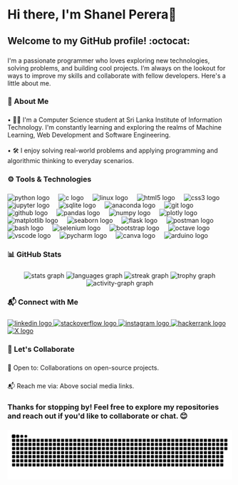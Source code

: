 <h1 align="left">Hi there, I'm Shanel Perera👋</h1>

###

<h2 align="left">Welcome to my GitHub profile!  :octocat:</h2>

###

<p align="left">I'm a passionate programmer  who loves exploring new technologies, solving problems, and building cool projects. I’m always on the lookout for ways to improve my skills and collaborate with fellow developers. Here's a little about me.</p>

###

<h3 align="left">🚀 About Me</h3>

###

<p align="left">• 👨‍💻 I'm a Computer Science student at Sri Lanka Institute of Information Technology. I'm constantly learning and exploring the realms of Machine Learning, Web Development and Software Engineering.<br><br>• 🛠 I enjoy solving real-world problems and applying programming and algorithmic thinking to everyday scenarios.</p>

###

<h3 align="left">⚙️ Tools & Technologies</h3>

###

<div align="left">
  <img src="https://cdn.jsdelivr.net/gh/devicons/devicon/icons/python/python-original.svg" height="40" alt="python logo"  />
  <img width="12" />
  <img src="https://cdn.jsdelivr.net/gh/devicons/devicon/icons/c/c-original.svg" height="40" alt="c logo"  />
  <img width="12" />
  <img src="https://cdn.jsdelivr.net/gh/devicons/devicon/icons/linux/linux-original.svg" height="40" alt="linux logo"  />
  <img width="12" />
  <img src="https://cdn.jsdelivr.net/gh/devicons/devicon/icons/html5/html5-original.svg" height="40" alt="html5 logo"  />
  <img width="12" />
  <img src="https://cdn.jsdelivr.net/gh/devicons/devicon/icons/css3/css3-original.svg" height="40" alt="css3 logo"  />
  <img width="12" />
  <img src="https://cdn.jsdelivr.net/gh/devicons/devicon/icons/jupyter/jupyter-original.svg" height="40" alt="jupyter logo"  />
  <img width="12" />
  <img src="https://cdn.jsdelivr.net/gh/devicons/devicon/icons/sqlite/sqlite-original.svg" height="40" alt="sqlite logo"  />
  <img width="12" />
  <img src="https://cdn.jsdelivr.net/gh/devicons/devicon/icons/anaconda/anaconda-original.svg" height="40" alt="anaconda logo"  />
  <img width="12" />
  <img src="https://cdn.jsdelivr.net/gh/devicons/devicon/icons/git/git-original.svg" height="40" alt="git logo"  />
  <img width="12" />
  <img src="https://skillicons.dev/icons?i=github" height="40" alt="github logo"  />
  <img width="12" />
  <img src="https://cdn.jsdelivr.net/gh/devicons/devicon/icons/pandas/pandas-original.svg" height="40" alt="pandas logo"  />
  <img width="12" />
  <img src="https://cdn.jsdelivr.net/gh/devicons/devicon/icons/numpy/numpy-original.svg" height="40" alt="numpy logo"  />
  <img width="12" />
  <img src="https://upload.wikimedia.org/wikipedia/commons/thumb/9/9f/Plotly-logomark-avatar.jpg/600px-Plotly-logomark-avatar.jpg" height="40" alt="plotly logo"  />
  <img width="12" />
  <img src="https://upload.wikimedia.org/wikipedia/commons/thumb/0/01/Created_with_Matplotlib-logo.svg/2048px-Created_with_Matplotlib-logo.svg.png" height="40" alt="matplotlib logo"  />
  <img width="12" />
  <img src="https://mediaresource.sfo2.digitaloceanspaces.com/wp-content/uploads/2024/04/20191835/seaborn-logo-244EB2DEC5-seeklogo.com.png" height="40" alt="seaborn logo"  />
  <img width="12" />
  <img src="https://skillicons.dev/icons?i=flask" height="40" alt="flask logo"  />
  <img width="12" />
  <img src="https://media2.dev.to/dynamic/image/width=320,height=320,fit=cover,gravity=auto,format=auto/https%3A%2F%2Fdev-to-uploads.s3.amazonaws.com%2Fuploads%2Forganization%2Fprofile_image%2F5035%2F6b8f298c-c09b-48a5-9f70-a811376e63af.png" height="40" alt="postman logo"  />
  <img width="12" />
  <img src="https://skillicons.dev/icons?i=bash" height="40" alt="bash logo"  />
  <img width="12" />
  <img src="https://skillicons.dev/icons?i=selenium" height="40" alt="selenium logo"  />
  <img width="12" />
  <img src="https://cdn.jsdelivr.net/gh/devicons/devicon/icons/bootstrap/bootstrap-original.svg" height="40" alt="bootstrap logo"  />
  <img width="12" />
  <img src="https://skillicons.dev/icons?i=octave" height="40" alt="octave logo"  />
  <img width="12" />
  <img src="https://cdn.jsdelivr.net/gh/devicons/devicon/icons/vscode/vscode-original.svg" height="40" alt="vscode logo"  />
  <img width="12" />
  <img src="https://cdn.jsdelivr.net/gh/devicons/devicon/icons/pycharm/pycharm-original.svg" height="40" alt="pycharm logo"  />
  <img width="12" />
  <img src="https://freelogopng.com/images/all_img/1656733637logo-canva-png.png" height="40" alt="canva logo"  />
  <img width="12" />
  <img src="https://brandslogos.com/wp-content/uploads/images/large/arduino-logo-1.png" height="40" alt="arduino logo"  />
</div>

###

<h3 align="left">📊 GitHub Stats</h3>

###

<div align="center">
  <img src="https://github-readme-stats.vercel.app/api?username=shanelperera-exe&hide_title=false&hide_rank=false&show_icons=true&include_all_commits=true&count_private=true&disable_animations=false&theme=tokyonight&locale=en&hide_border=false&order=1" height="150" alt="stats graph"  />
  <img src="https://github-readme-stats.vercel.app/api/top-langs?username=shanelperera-exe&locale=en&hide_title=false&layout=compact&card_width=320&langs_count=5&theme=codeSTACKr&hide_border=false&order=2" height="150" alt="languages graph"  />
  <img src="https://streak-stats.demolab.com?user=shanelperera-exe&locale=en&mode=daily&theme=algolia&hide_border=false&border_radius=5&order=3" height="150" alt="streak graph"  />
  <img src="https://github-profile-trophy.vercel.app?username=shanelperera-exe&theme=onestar&column=-1&row=1&margin-w=8&margin-h=8&no-bg=false&no-frame=false&order=4" height="150" alt="trophy graph"  />
  <img src="https://github-readme-activity-graph.vercel.app/graph?username=shanelperera-exe&radius=16&theme=arctic&area=true&order=5" height="300" alt="activity-graph graph"  />
</div>

###

<h3 align="left">📬 Connect with Me</h3>

###

<div align="left">
  <a href="https://www.linkedin.com/in/shanel-perera-635955313/" target="_blank">
    <img src="https://raw.githubusercontent.com/maurodesouza/profile-readme-generator/master/src/assets/icons/social/linkedin/default.svg" width="52" height="40" alt="linkedin logo"  />
  </a>
  <a href="https://stackoverflow.com/users/27156483/shanel-perera" target="_blank">
    <img src="https://raw.githubusercontent.com/maurodesouza/profile-readme-generator/master/src/assets/icons/social/stackoverflow/default.svg" width="52" height="40" alt="stackoverflow logo"  />
  </a>
  <a href="https://www.instagram.com/shanelperera.exe" target="_blank">
    <img src="https://raw.githubusercontent.com/maurodesouza/profile-readme-generator/master/src/assets/icons/social/instagram/default.svg" width="52" height="40" alt="instagram logo"  />
  </a>
  <a href="https://www.hackerrank.com/profile/shanelradperera" target="_blank">
    <img src="https://raw.githubusercontent.com/maurodesouza/profile-readme-generator/master/src/assets/icons/social/hackerrank/default.svg" width="52" height="40" alt="hackerrank logo"  />
  </a>
  <a href="https://x.com/shanelzzz" target="_blank">
    <img src="https://uxwing.com/wp-content/themes/uxwing/download/brands-and-social-media/x-social-media-white-icon.png" height="40" alt="X logo"  />
  </a>
</div>

###

<h3 align="left">🤝 Let's Collaborate</h3>

###

<p align="left">🚀 Open to: Collaborations on open-source projects.</p>

###

<p align="left">📬 Reach me via: Above social media links.</p>

###

<h3 align="left">Thanks for stopping by! Feel free to explore my repositories and reach out if you'd like to collaborate or chat. 😊</h3>

###

<img src="https://raw.githubusercontent.com/shanelperera-exe/shanelperera-exe/output/snake.svg" alt="Snake animation" />

###
